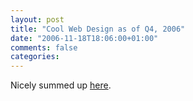 ```yaml
---
layout: post
title: "Cool Web Design as of Q4, 2006"
date: "2006-11-18T18:06:00+01:00"
comments: false
categories: 
---
```


<p>Nicely summed up <a href="http://www.webdesignfromscratch.com/current-style.cfm">here</a>.</p>



